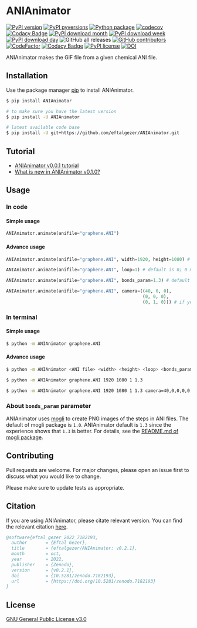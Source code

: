 # ANIAnimator
[![PyPI version](https://badge.fury.io/py/ANIAnimator.svg)](https://badge.fury.io/py/ANIAnimator)
[![PyPI pyversions](https://img.shields.io/pypi/pyversions/ANIAnimator.svg)](https://pypi.python.org/pypi/ANIAnimator/)
[![Python package](https://github.com/eftalgezer/ANIAnimator/actions/workflows/python-package.yml/badge.svg)](https://github.com/eftalgezer/ANIAnimator/actions/workflows/python-package.yml)
[![codecov](https://codecov.io/gh/eftalgezer/ANIAnimator/branch/main/graph/badge.svg?token=Q9TJFIN1U1)](https://codecov.io/gh/eftalgezer/ANIAnimator)
[![Codacy Badge](https://app.codacy.com/project/badge/Coverage/b0a14b0216c4451a8743ebb9712eac64)](https://www.codacy.com/gh/eftalgezer/ANIAnimator/dashboard?utm_source=github.com&utm_medium=referral&utm_content=eftalgezer/ANIAnimator&utm_campaign=Badge_Coverage)
[![PyPI download month](https://img.shields.io/pypi/dm/ANIAnimator.svg)](https://pypi.python.org/pypi/ANIAnimator/)
[![PyPI download week](https://img.shields.io/pypi/dw/ANIAnimator.svg)](https://pypi.python.org/pypi/ANIAnimator/)
[![PyPI download day](https://img.shields.io/pypi/dd/ANIAnimator.svg)](https://pypi.python.org/pypi/ANIAnimator/)
![GitHub all releases](https://img.shields.io/github/downloads/eftalgezer/ANIAnimator/total?style=flat)
[![GitHub contributors](https://img.shields.io/github/contributors/eftalgezer/ANIAnimator.svg)](https://github.com/eftalgezer/ANIAnimator/graphs/contributors/)
[![CodeFactor](https://www.codefactor.io/repository/github/eftalgezer/ANIAnimator/badge)](https://www.codefactor.io/repository/github/eftalgezer/ANIAnimator)
[![Codacy Badge](https://app.codacy.com/project/badge/Grade/b0a14b0216c4451a8743ebb9712eac64)](https://www.codacy.com/gh/eftalgezer/ANIAnimator/dashboard?utm_source=github.com&amp;utm_medium=referral&amp;utm_content=eftalgezer/ANIAnimator&amp;utm_campaign=Badge_Grade)
[![PyPI license](https://img.shields.io/pypi/l/ANIAnimator.svg)](https://pypi.python.org/pypi/ANIAnimator/)
[![DOI](https://zenodo.org/badge/541231117.svg)](https://zenodo.org/badge/latestdoi/541231117)

ANIAnimator makes the GIF file from a given chemical ANI file.

## Installation

Use the package manager [pip](https://pip.pypa.io/en/stable/) to install ANIAnimator.

```bash
$ pip install ANIAnimator

# to make sure you have the latest version
$ pip install -U ANIAnimator

# latest available code base
$ pip install -U git+https://github.com/eftalgezer/ANIAnimator.git
```

## Tutorial

- [ANIAnimator v0.0.1 tutorial](https://beyondthearistotelian.blogspot.com/2022/09/anianimator-v001-tutorial.html)
- [What is new in ANIAnimator v0.1.0?](https://beyondthearistotelian.blogspot.com/2022/10/what-is-new-in-anianimator-v010.html)

## Usage

### In code

#### Simple usage

```python
ANIAnimator.animate(anifile="graphene.ANI")

```

#### Advance usage

```python
ANIAnimator.animate(anifile="graphene.ANI", width=1920, height=1080) # defaults are 1920 × 1080, respectively

ANIAnimator.animate(anifile="graphene.ANI", loop=1) # default is 0; 0 means loop, 1 means no loop

ANIAnimator.animate(anifile="graphene.ANI", bonds_param=1.3) # default is 1.3, sets the bonds between atoms

ANIAnimator.animate(anifile="graphene.ANI", camera=((40, 0, 0),
                                                    (0, 0, 0),
                                                    (0, 1, 0))) # if you need to set the camera
```
### In terminal

#### Simple usage

```sh
$ python -m ANIAnimator graphene.ANI
```

#### Advance usage

```sh
$ python -m ANIAnimator <ANI file> <width> <height> <loop> <bonds_param> camera=<param>

$ python -m ANIAnimator graphene.ANI 1920 1080 1 1.3

$ python -m ANIAnimator graphene.ANI 1920 1080 1 1.3 camera=40,0,0,0,0,0,0,1,0 # if you need to set the camera

```

### About `bonds_param` parameter
ANIAnimator uses [mogli](https://github.com/sciapp/mogli) to create PNG images of the steps in ANI files. The default of mogli package is `1.0`. ANIAnimator default is `1.3` since the experience shows that `1.3` is better. For details, see the [README.md of mogli package](https://github.com/sciapp/mogli/blob/master/README.md).

## Contributing
Pull requests are welcome. For major changes, please open an issue first to discuss what you would like to change.

Please make sure to update tests as appropriate.

## Citation
If you are using ANIAnimator, please citate relevant version. You can find the relevant citation [here](https://doi.org/10.5281/zenodo.7112024).

```bibtex
@software{eftal_gezer_2022_7182193,
  author       = {Eftal Gezer},
  title        = {eftalgezer/ANIAnimator: v0.2.1},
  month        = oct,
  year         = 2022,
  publisher    = {Zenodo},
  version      = {v0.2.1},
  doi          = {10.5281/zenodo.7182193},
  url          = {https://doi.org/10.5281/zenodo.7182193}
}
```

## License
[GNU General Public License v3.0](https://github.com/eftalgezer/ANIAnimator/blob/master/LICENSE) 
 
